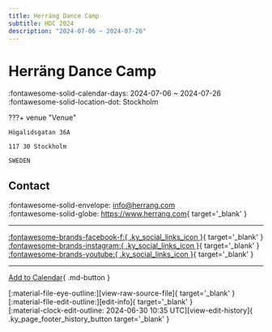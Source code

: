 ```yaml
---
title: Herräng Dance Camp
subtitle: HDC 2024
description: "2024-07-06 ~ 2024-07-26"
---
```


# Herräng Dance Camp 

:fontawesome-solid-calendar-days: 2024-07-06 ~ 2024-07-26  
:fontawesome-solid-location-dot: Stockholm  

???+ venue "Venue"

    Högalidsgatan 36A  
      
    117 30 Stockholm  
      
    SWEDEN  

## Contact

:fontawesome-solid-envelope: <info@herrang.com>  
:fontawesome-solid-globe: <https://www.herrang.com>{ target='_blank' }  

---

 [:fontawesome-brands-facebook-f:{ .ky_social_links_icon }](https://www.facebook.com/herrangdancecamp){ target='_blank' } [:fontawesome-brands-instagram:{ .ky_social_links_icon }](https://instagram.com/herrangdancecamp){ target='_blank' } [:fontawesome-brands-youtube:{ .ky_social_links_icon }](https://youtube.com/@herrangdancecamp){ target='_blank' }

---

[Add to Calendar](https://swing.news/ics/2024/sv_SE/herrang-dance-camp-2024){ .md-button }

<div class="ky_page_footer" markdown>
<div class="ky_page_footer_trailing" markdown="span">
[:material-file-eye-outline:][view-raw-source-file]{ target='_blank' }
[:material-file-edit-outline:][edit-info]{ target='_blank' }
</div>
<div class="ky_page_footer_leading" markdown="span">
[:material-clock-edit-outline: 2024-06-30 10:35 UTC][view-edit-history]{ .ky_page_footer_history_button target='_blank' }
</div>
</div>

[view-raw-source-file]: https://github.com/swingdance/events/blob/main/2024/sv_SE/herrang-dance-camp-2024.json "View Raw Source File"
[edit-info]: https://github.com/swingdance/events/issues/new?assignees=&labels=update+event&projects=&template=03-update_entity.yml&title=%5B2024%2Fsv_SE%5D%20Update%20Event%3A%20Herr%C3%A4ng%20Dance%20Camp&region=sv_SE&year=2024&id=herrang-dance-camp-2024&name=Herr%C3%A4ng%20Dance%20Camp&org_id= "Edit Info"

[view-edit-history]: https://github.com/swingdance/events/commits/main/2024/sv_SE/herrang-dance-camp-2024.json "View Edit History"
